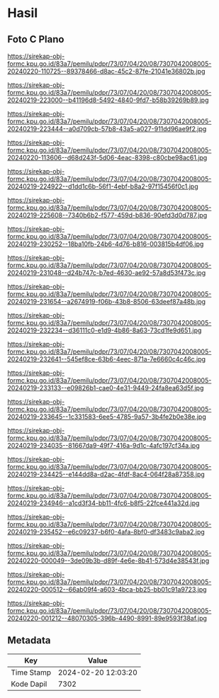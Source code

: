 # Hasil

## Foto C Plano

https://sirekap-obj-formc.kpu.go.id/83a7/pemilu/pdpr/73/07/04/20/08/7307042008005-20240220-110725--89378466-d8ac-45c2-87fe-21041e36802b.jpg

https://sirekap-obj-formc.kpu.go.id/83a7/pemilu/pdpr/73/07/04/20/08/7307042008005-20240219-223000--b41196d8-5492-4840-9fd7-b58b39269b89.jpg

https://sirekap-obj-formc.kpu.go.id/83a7/pemilu/pdpr/73/07/04/20/08/7307042008005-20240219-223444--a0d709cb-57b8-43a5-a027-911dd96ae9f2.jpg

https://sirekap-obj-formc.kpu.go.id/83a7/pemilu/pdpr/73/07/04/20/08/7307042008005-20240220-113606--d68d243f-5d06-4eac-8398-c80cbe98ac61.jpg

https://sirekap-obj-formc.kpu.go.id/83a7/pemilu/pdpr/73/07/04/20/08/7307042008005-20240219-224922--d1dd1c6b-56f1-4ebf-b8a2-97f15456f0c1.jpg

https://sirekap-obj-formc.kpu.go.id/83a7/pemilu/pdpr/73/07/04/20/08/7307042008005-20240219-225608--7340b6b2-f577-459d-b836-90efd3d0d787.jpg

https://sirekap-obj-formc.kpu.go.id/83a7/pemilu/pdpr/73/07/04/20/08/7307042008005-20240219-230252--18ba10fb-24b6-4d76-b816-003815b4df06.jpg

https://sirekap-obj-formc.kpu.go.id/83a7/pemilu/pdpr/73/07/04/20/08/7307042008005-20240219-231048--d24b747c-b7ed-4630-ae92-57a8d53f473c.jpg

https://sirekap-obj-formc.kpu.go.id/83a7/pemilu/pdpr/73/07/04/20/08/7307042008005-20240219-231654--a2674919-f06b-43b8-8506-63deef87a48b.jpg

https://sirekap-obj-formc.kpu.go.id/83a7/pemilu/pdpr/73/07/04/20/08/7307042008005-20240219-232234--d36111c0-e1d9-4b86-8a63-73cd1fe9d651.jpg

https://sirekap-obj-formc.kpu.go.id/83a7/pemilu/pdpr/73/07/04/20/08/7307042008005-20240219-232641--545ef8ce-63b6-4eec-871a-7e6660c4c46c.jpg

https://sirekap-obj-formc.kpu.go.id/83a7/pemilu/pdpr/73/07/04/20/08/7307042008005-20240219-233133--e09826b1-cae0-4e31-9449-24fa8ea63d5f.jpg

https://sirekap-obj-formc.kpu.go.id/83a7/pemilu/pdpr/73/07/04/20/08/7307042008005-20240219-233645--1c331583-6ee5-4785-9a57-3b4fe2b0e38e.jpg

https://sirekap-obj-formc.kpu.go.id/83a7/pemilu/pdpr/73/07/04/20/08/7307042008005-20240219-234035--81667da9-49f7-416a-9d1c-4afc197cf34a.jpg

https://sirekap-obj-formc.kpu.go.id/83a7/pemilu/pdpr/73/07/04/20/08/7307042008005-20240219-234425--e144dd8a-d2ac-4fdf-8ac4-064f28a87358.jpg

https://sirekap-obj-formc.kpu.go.id/83a7/pemilu/pdpr/73/07/04/20/08/7307042008005-20240219-234946--a1cd3f34-bb11-4fc6-b8f5-22fce441a32d.jpg

https://sirekap-obj-formc.kpu.go.id/83a7/pemilu/pdpr/73/07/04/20/08/7307042008005-20240219-235452--e6c09237-b6f0-4afa-8bf0-df3483c9aba2.jpg

https://sirekap-obj-formc.kpu.go.id/83a7/pemilu/pdpr/73/07/04/20/08/7307042008005-20240220-000049--3de09b3b-d89f-4e6e-8b41-573d4e38543f.jpg

https://sirekap-obj-formc.kpu.go.id/83a7/pemilu/pdpr/73/07/04/20/08/7307042008005-20240220-000512--66ab09f4-a603-4bca-bb25-bb01c91a9723.jpg

https://sirekap-obj-formc.kpu.go.id/83a7/pemilu/pdpr/73/07/04/20/08/7307042008005-20240220-001212--48070305-396b-4490-8991-89e9593f38af.jpg


## Metadata

| Key        | Value               |
| ---------- | ------------------- |
| Time Stamp | 2024-02-20 12:03:20 |
| Kode Dapil | 7302                |



